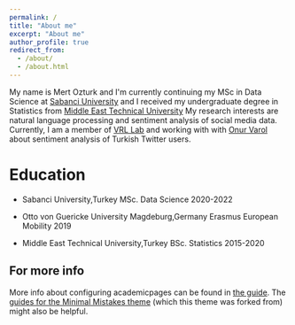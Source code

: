 ```yaml
---
permalink: /
title: "About me"
excerpt: "About me"
author_profile: true
redirect_from: 
  - /about/
  - /about.html
---
```


My name is Mert Ozturk and I'm currently continuing my MSc in Data Science at [Sabanci University](https://www.sabanciuniv.edu/en/) and I received my undergraduate degree in Statistics from [Middle East Technical University](https://www.metu.edu.tr/) My research interests are natural language processing and sentiment analysis of social media data. Currently, I am a member of [VRL Lab](http://varollab.com/index.html) and working with with [Onur Varol](http://www.onurvarol.com/) about sentiment analysis of Turkish Twitter users. 

Education
======
  * Sabanci University,Turkey  MSc. Data Science  2020-2022

  * Otto von Guericke University Magdeburg,Germany  Erasmus European Mobility  2019

  * Middle East Technical University,Turkey  BSc. Statistics  2015-2020

For more info
------
More info about configuring academicpages can be found in [the guide](https://academicpages.github.io/markdown/). The [guides for the Minimal Mistakes theme](https://mmistakes.github.io/minimal-mistakes/docs/configuration/) (which this theme was forked from) might also be helpful.
